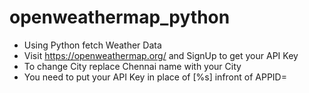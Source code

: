 # openweathermap_python
- Using Python fetch Weather Data<br/>
- Visit https://openweathermap.org/ and SignUp to get your API Key<br/>
- To change City replace Chennai name with your City <br/>
- You need to put your API Key in place of [%s] infront of APPID=<br/>

